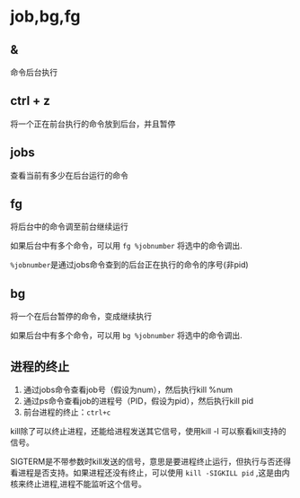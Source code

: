# job,bg,fg

## &

命令后台执行

## ctrl + z

将一个正在前台执行的命令放到后台，并且暂停

## jobs

查看当前有多少在后台运行的命令

## fg

将后台中的命令调至前台继续运行

如果后台中有多个命令，可以用 `fg %jobnumber` 将选中的命令调出.

`%jobnumber`是通过jobs命令查到的后台正在执行的命令的序号(非pid)

## bg

将一个在后台暂停的命令，变成继续执行

如果后台中有多个命令，可以用 `bg %jobnumber` 将选中的命令调出.

## 进程的终止

1. 通过jobs命令查看job号（假设为num），然后执行kill %num
2. 通过ps命令查看job的进程号（PID，假设为pid），然后执行kill pid
3. 前台进程的终止：`ctrl+c`

kill除了可以终止进程，还能给进程发送其它信号，使用kill -l 可以察看kill支持的信号。

SIGTERM是不带参数时kill发送的信号，意思是要进程终止运行，但执行与否还得看进程是否支持。如果进程还没有终止，可以使用 `kill -SIGKILL pid` ,这是由内核来终止进程,进程不能监听这个信号。